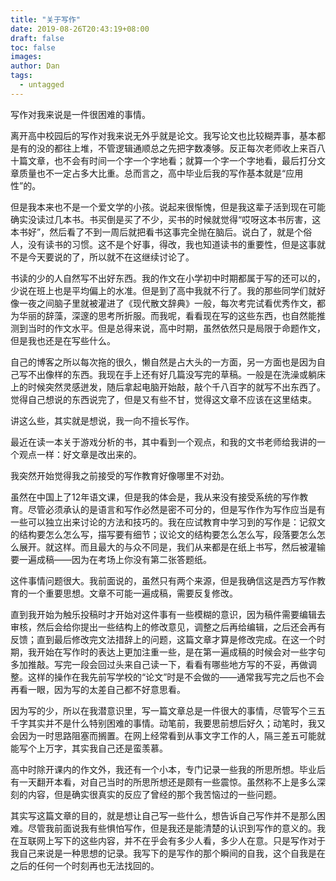 ```yaml
---
title: "关于写作"
date: 2019-08-26T20:43:19+08:00
draft: false
toc: false
images:
author: Dan
tags: 
  - untagged
---
```

写作对我来说是一件很困难的事情。


离开高中校园后的写作对我来说无外乎就是论文。我写论文也比较糊弄事，基本都是有的没的都往上堆，不管逻辑通顺总之先把字数凑够。反正每次老师收上来百八十篇文章，也不会有时间一个字一个字地看；就算一个字一个字地看，最后打分文章质量也不一定占多大比重。总而言之，高中毕业后我的写作基本就是“应用性”的。

但是我本来也不是一个爱文学的小孩。说起来很惭愧，但是我这辈子活到现在可能确实没读过几本书。书买倒是买了不少，买书的时候就觉得“哎呀这本书厉害，这本书好”，然后看了不到一周后就把看书这事完全抛在脑后。说白了，就是个俗人，没有读书的习惯。这不是个好事，得改，我也知道读书的重要性，但是这事就不是今天要说的了，所以就不在这继续讨论了。

书读的少的人自然写不出好东西。我的作文在小学初中时期都属于写的还可以的，少说在班上也是平均偏上的水准。但是到了高中我就不行了。我的那些同学们就好像一夜之间脑子里就被灌进了《现代散文辞典》一般，每次考完试看优秀作文，都为华丽的辞藻，深邃的思考所折服。而我呢，看看现在写的这些东西，也自然能推测到当时的作文水平。但是总得来说，高中时期，虽然依然只是局限于命题作文，但是我也还是在写些什么。

自己的博客之所以每次拖的很久，懒自然是占大头的一方面，另一方面也是因为自己写不出像样的东西。我现在手上还有好几篇没写完的草稿。一般是在洗澡或躺床上的时候突然灵感迸发，随后拿起电脑开始敲，敲个千八百字的就写不出东西了。觉得自己想说的东西说完了，但是又有些不甘，觉得这文章不应该在这里结束。

讲这么些，其实就是想说，我一向不擅长写作。

最近在读一本关于游戏分析的书，其中看到一个观点，和我的文书老师给我讲的一个观点一样：好文章是改出来的。

我突然开始觉得我之前接受的写作教育好像哪里不对劲。

虽然在中国上了12年语文课，但是我的体会是，我从来没有接受系统的写作教育。尽管必须承认的是语言和写作必然是密不可分的，但是写作作为写作应当是有一些可以独立出来讨论的方法和技巧的。我在应试教育中学习到的写作是：记叙文的结构要怎么怎么写，描写要有细节；议论文的结构要怎么怎么写，段落要怎么怎么展开。就这样。而且最大的与众不同是，我们从来都是在纸上书写，然后被灌输要一遍成稿——因为在考场上你没有第二张答题纸。

这件事情问题很大。我前面说的，虽然只有两个来源，但是我确信这是西方写作教育的一个重要思想。文章不可能一遍成稿，需要反复修改。

直到我开始为触乐投稿时才开始对这件事有一些模糊的意识，因为稿件需要编辑去审核，然后会给你提出一些结构上的修改意见，调整之后再给编辑，之后还会再有反馈；直到最后修改完文法措辞上的问题，这篇文章才算是修改完成。在这一个时期，我开始在写作时的表达上更加注重一些，是在第一遍成稿的时候会对一些字句多加推敲。写完一段会回过头来自己读一下，看看有哪些地方写的不妥，再做调整。这样的操作在我先前写学校的“论文”时是不会做的——通常我写完之后也不会再看一眼，因为写的太差自己都不好意思看。

因为写的少，所以在我潜意识里，写一篇文章总是一件很大的事情，尽管写个三五千字其实并不是什么特别困难的事情。动笔前，我要思前想后好久；动笔时，我又会因为一时思路阻塞而搁置。在网上经常看到从事文字工作的人，隔三差五可能就能写个上万字，其实我自己还是蛮羡慕。

高中时除开课内的作文外，我还有一个小本，专门记录一些我的所思所想。毕业后有一天翻开本看，对自己当时的所思所想还是颇有一些震惊。虽然称不上是多么深刻的内容，但是确实很真实的反应了曾经的那个我苦恼过的一些问题。

其实写这篇文章的目的，就是想让自己写一些什么，想告诉自己写作并不是那么困难。尽管我前面说我有些惧怕写作，但是我还是能清楚的认识到写作的意义的。我在互联网上写下的这些内容，并不在乎会有多少人看，多少人在意。只是写作对于我自己来说是一种思想的记录。我写下的是写作的那个瞬间的自我，这个自我是在之后的任何一个时刻再也无法找回的。
